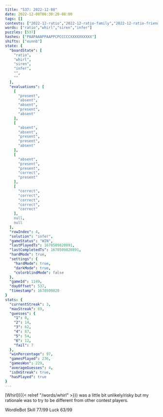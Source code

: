 ```yaml
---
title: "537: 2022-12-08"
date: 2022-12-08T06:30:20-08:00
tags: []
contests: ["2022-12-ratio","2022-12-ratio-family","2022-12-ratio-friends"]
words: ["ratio","whirl","siren","infer"]
puzzles: [537]
hashes: ["PAAPAAAPPAAPPCPCCCCCXXXXXXXXXX"]
shifts: ["ounnb"]
state: {
  "boardState": [
    "ratio",
    "whirl",
    "siren",
    "infer",
    "",
    ""
  ],
  "evaluations": [
    [
      "present",
      "absent",
      "absent",
      "present",
      "absent"
    ],
    [
      "absent",
      "absent",
      "present",
      "present",
      "absent"
    ],
    [
      "absent",
      "present",
      "present",
      "correct",
      "present"
    ],
    [
      "correct",
      "correct",
      "correct",
      "correct",
      "correct"
    ],
    null,
    null
  ],
  "rowIndex": 4,
  "solution": "infer",
  "gameStatus": "WIN",
  "lastPlayedTs": 1670509820891,
  "lastCompletedTs": 1670509820891,
  "hardMode": true,
  "settings": {
    "hardMode": true,
    "darkMode": true,
    "colorblindMode": false
  },
  "gameId": 1149,
  "dayOffset": 537,
  "timestamp": 1670509820
}
stats: {
  "currentStreak": 3,
  "maxStreak": 69,
  "guesses": {
    "1": 0,
    "2": 14,
    "3": 62,
    "4": 87,
    "5": 54,
    "6": 12,
    "fail": 7
  },
  "winPercentage": 97,
  "gamesPlayed": 236,
  "gamesWon": 229,
  "averageGuesses": 4,
  "isOnStreak": true,
  "hasPlayed": true
}
---
```

<!-- more -->
[Whirl]({{< relref "/words/whirl" >}}) was a little bit unlikely/risky but my rationale was to try to be different from other contest players. 

WordleBot
Skill 77/99
Luck 63/99
